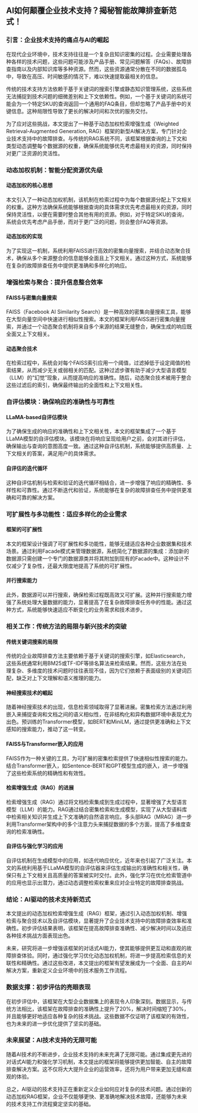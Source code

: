 ## AI如何颠覆企业技术支持？揭秘智能故障排查新范式！

### 引言：企业技术支持的痛点与AI的崛起

在现代企业环境中，技术支持往往是一个复杂且知识密集的过程。企业需要处理各种各样的技术问题，这些问题可能涉及产品手册、常见问题解答（FAQs）、故障排查指南以及内部知识库等多种资源。然而，这些资源通常分散在不同的数据孤岛中，导致在高压、时间敏感的情况下，难以快速提取最相关的信息。

传统的技术支持方法依赖于基于关键词的搜索引擎或静态知识管理系统，这些系统无法捕捉到技术问题的细微差别和上下文依赖性。例如，一个基于关键词的系统可能会为一个特定SKU的查询返回一个通用的FAQ条目，但却忽略了产品手册中的关键信息。这种局限性导致了更长的解决时间和次优的服务交付。

为了应对这些挑战，本文提出了一种基于动态加权检索增强生成（Weighted Retrieval-Augmented Generation, RAG）框架的新型AI解决方案，专门针对企业技术支持中的故障排查。与传统的RAG系统不同，该框架根据查询的上下文和类型动态调整每个数据源的权重，确保系统能够优先考虑最相关的资源，同时保持对更广泛资源的灵活性。

### 动态加权机制：智能分配资源优先级

#### 动态加权的核心思想

本文引入了一种动态加权机制，该机制在检索过程中为每个数据源分配上下文相关的权重。这种方法确保系统能够根据查询的具体需求优先考虑最相关的资源，同时保持灵活性，以便在需要时整合其他有用的资源。例如，对于特定SKU的查询，系统会优先考虑产品手册，而对于更广泛的问题，则会整合FAQ等资源。

#### 动态加权的实现

为了实现这一机制，系统利用FAISS进行高效的密集向量搜索，并结合动态聚合技术，确保从多个来源整合的信息能够全面且上下文相关。通过这种方式，系统能够在复杂的故障排查任务中提供更准确和多样化的响应。

### 增强检索与聚合：提升信息整合效率

#### FAISS与密集向量搜索

FAISS（Facebook AI Similarity Search）是一种高效的密集向量搜索工具，能够在大型向量空间中快速进行相似性搜索。本文的框架利用FAISS进行密集向量搜索，并通过一个动态聚合机制将来自多个来源的结果无缝整合，确保生成的响应既全面又上下文相关。

#### 动态聚合技术

在检索过程中，系统会对每个FAISS索引应用一个阈值，过滤掉低于设定阈值的检索结果，从而减少无关或弱相关的匹配。这种过滤步骤有助于减少大型语言模型（LLM）的“幻觉”现象，从而提高响应的准确性。随后，动态聚合技术被用于整合这些过滤后的索引，确保最终输出的全面性和上下文相关性。

### 自评估模块：确保响应的准确性与可靠性

#### LLaMA-based自评估模块

为了确保生成的响应的准确性和上下文相关性，本文的框架集成了一个基于LLaMA模型的自评估模块。该模块在将响应呈现给用户之前，会对其进行评估，确保输出与查询的意图高度一致。通过这种自评估机制，系统能够提供高质量、上下文相关的答案，满足用户的具体需求。

#### 自评估的迭代循环

这种自评估机制与检索和验证的迭代循环相结合，进一步增强了响应的精确性、多样性和可靠性。通过不断迭代和验证，系统能够在复杂的故障排查任务中提供更准确和可靠的解决方案。

### 可扩展性与多功能性：适应多样化的企业需求

#### 框架的可扩展性

本文的框架设计强调了可扩展性和多功能性，能够无缝适应各种企业数据集和技术场景。通过利用Facade模式来管理数据源，系统简化了数据源的集成：添加新的数据源只需创建一个专门的数据源类并将其附加到现有的Facade中。这种设计不仅减少了复杂性，还最大限度地提高了系统的可扩展性。

#### 并行搜索能力

此外，数据源可以并行搜索，确保检索过程既高效又可扩展。这种并行搜索能力增强了系统处理大量数据的能力，显著提高了在复杂故障排查任务中的性能。通过这种方式，系统能够快速适应不断变化的业务需求和技术进步。

### 相关工作：传统方法的局限与新兴技术的突破

#### 传统关键词搜索的局限

传统的企业故障排查方法主要依赖于基于关键词的搜索引擎，如Elasticsearch，这些系统通常利用BM25或TF-IDF等排名算法来检索结果。然而，这些方法在处理复杂、多维度的技术问题时往往表现不佳，因为它们依赖于表面级别的关键词匹配，缺乏对上下文理解和语义推理的能力。

#### 神经搜索技术的崛起

随着神经搜索技术的出现，信息检索领域取得了显著进展。密集检索方法通过利用嵌入来捕捉查询和文档之间的语义相似性，在非结构化和异构数据环境中表现尤为出色。预训练的Transformer模型，如BERT和MiniLM，通过提供更准确和上下文感知的搜索能力，推动了这一转变。

#### FAISS与Transformer嵌入的应用

FAISS作为一种关键的工具，为可扩展的密集检索提供了快速相似性搜索的能力。结合Transformer嵌入，如Sentence-BERT和GPT模型生成的嵌入，进一步增强了这些检索系统的精确性和有效性。

#### 检索增强生成（RAG）的进展

检索增强生成（RAG）通过将文档检索集成到生成过程中，显著增强了大型语言模型（LLM）的能力。RAG通过结合密集检索和生成模型，实现了从大型语料库中检索相关知识并生成上下文准确的自然语言响应。多头部RAG（MRAG）进一步利用Transformer架构中的多个注意力头来捕捉数据的多个方面，提高了多维度查询的检索准确性。

#### 自评估与强化学习的应用

自评估机制在生成模型中的应用，如迭代响应优化，近年来也引起了广泛关注。本文的系统利用基于LLaMA模型的自评估器来评估生成输出的准确性和相关性，确保只有上下文相关且高质量的答案被实时交付。此外，强化学习在优化检索管道中的应用也显示出潜力，通过动态调整检索权重来应对企业特定的故障排查挑战。

### 结论：AI驱动的技术支持新范式

本文提出的动态加权检索增强生成（RAG）框架，通过引入动态加权机制、增强检索与聚合技术以及自评估模块，显著提升了企业技术支持中的故障排查效率和准确性。初步评估结果表明，该框架在提高故障排查准确性、减少解决时间以及适应各种技术挑战方面表现出色。

未来，研究将进一步增强该框架的对话式AI能力，使其能够提供更互动和直观的故障排查体验。同时，通过强化学习优化动态加权机制，将进一步提高检索信息的关联性和精确性。通过这些改进，本文提出的框架有望发展成为一个全面、自主的AI解决方案，重新定义企业环境中的技术服务工作流程。

### 数据支撑：初步评估的亮眼表现

在初步评估中，该框架在大型企业数据集上的表现令人印象深刻。数据显示，与传统方法相比，该框架在故障排查的准确性上提升了20%，解决时间缩短了30%，并且能够更好地适应各种复杂的技术挑战。这些数据不仅证明了该框架的有效性，也为未来的进一步优化提供了坚实的基础。

### 未来展望：AI技术支持的无限可能

随着AI技术的不断进步，企业技术支持的未来充满了无限可能。通过集成更先进的对话式AI能力和强化学习机制，本文提出的框架将能够提供更加智能、自主的故障排查解决方案。这不仅将大大提升企业的运营效率，还将为用户带来更加无缝和直观的体验。

总之，AI驱动的技术支持正在重新定义企业如何应对复杂的技术问题。通过创新的动态加权RAG框架，企业不仅能够更快、更准确地解决技术故障，还能够为未来的技术支持工作流程奠定坚实的基础。
